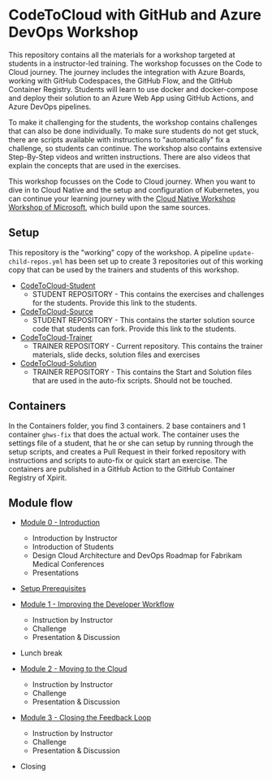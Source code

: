 # CodeToCloud with GitHub and Azure DevOps Workshop

This repository contains all the materials for a workshop targeted at students in a instructor-led training. The workshop focusses on the Code to Cloud journey. The journey includes the integration with Azure Boards, working with GitHub Codespaces, the GitHub Flow, and the GitHub Container Registry. Students will learn to use docker and docker-compose and deploy their solution to an Azure Web App using GitHub Actions, and Azure DevOps pipelines.

To make it challenging for the students, the workshop contains challenges that can also be done individually. To make sure students do not get stuck, there are scripts available with instructions to "automatically" fix a challenge, so students can continue. The workshop also contains extensive Step-By-Step videos and written instructions. There are also videos that explain the concepts that are used in the exercises.

This workshop focusses on the Code to Cloud journey. When you want to dive in to Cloud Native and the setup and configuration of Kubernetes, you can continue your learning journey with the [Cloud Native Workshop Workshop of Microsoft](https://github.com/microsoft/Cloud-Native-In-a-Day), which build upon the same sources. 

## Setup

This repository is the "working" copy of the workshop. A pipeline `update-child-repos.yml` has been set up to create 3 repositories out of this working copy that can be used by the trainers and students of this workshop.

* [CodeToCloud-Student](https://github.com/XpiritBV/CodeToCloud-Student)
  * STUDENT REPOSITORY - This contains the exercises and challenges for the students. Provide this link to the students.
* [CodeToCloud-Source](https://github.com/XpiritBV/CodeToCloud-Source)
  * STUDENT REPOSITORY - This contains the starter solution source code that students can fork. Provide this link to the students.
* [CodeToCloud-Trainer](https://github.com/XpiritBV/CodeToCloud-Trainer)
  * TRAINER REPOSITORY - Current repository. This contains the trainer materials, slide decks, solution files and exercises
* [CodeToCloud-Solution](https://github.com/XpiritBV/CodeToCloud-Solution)
  * TRAINER REPOSITORY - This contains the Start and Solution files that are used in the auto-fix scripts. Should not be touched.


## Containers
In the Containers folder, you find 3 containers. 2 base containers and 1 container `ghws-fix` that does the actual work. The container uses the settings file of a student, that he or she can setup by running through the setup scripts, and creates a Pull Request in their forked repository with instructions and scripts to auto-fix or quick start an exercise. The containers are published in a GitHub Action to the GitHub Container Registry of Xpirit.

## Module flow

 - [Module 0 - Introduction](/Challenges/Module0-Introduction/Introduction.md)
   - Introduction by Instructor
   - Introduction of Students
   - Design Cloud Architecture and DevOps Roadmap for Fabrikam Medical Conferences
   - Presentations

 - [Setup Prerequisites](/Challenges/Prerequisites/Readme.md)

 - [Module 1 - Improving the Developer Workflow](/Challenges/Module1-ImprovingDeveloperFlow/ImprovingDeveloperWorkflow.md)
   - Instruction by Instructor
   - Challenge
   - Presentation & Discussion

 - Lunch break

 - [Module 2 - Moving to the Cloud](/Challenges/Module2-MovingToTheCloud/MovingToTheCloud.md)
   - Instruction by Instructor
   - Challenge
   - Presentation & Discussion

 - [Module 3 - Closing the Feedback Loop](/Challenges/Module3-ClosingTheFeedbackLoop/ClosingTheFeedbackloop.md)
   - Instruction by Instructor
   - Challenge
   - Presentation & Discussion
 - Closing